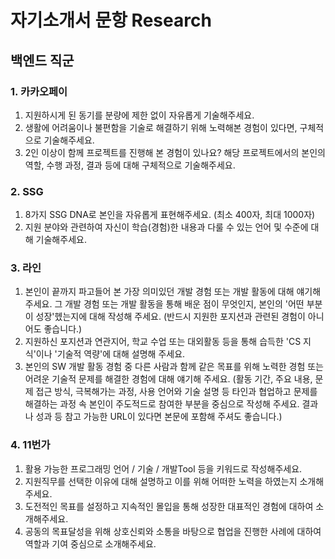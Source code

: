 # 자기소개서 문항 Research

## 백엔드 직군

### 1. 카카오페이

1. 지원하시게 된 동기를 분량에 제한 없이 자유롭게 기술해주세요.
2. 생활에 어려움이나 불편함을 기술로 해결하기 위해 노력해본 경험이 있다면, 구체적으로 기술해주세요.
3. 2인 이상이 함께 프로젝트를 진행해 본 경험이 있나요? 해당 프로젝트에서의 본인의 역할, 수행 과정, 결과 등에 대해 구체적으로 기술해주세요.

### 2. SSG

1. 8가지 SSG DNA로 본인을 자유롭게 표현해주세요. (최소 400자, 최대 1000자)
2. 지원 분야와 관련하여 자신이 학습(경험)한 내용과 다룰 수 있는 언어 및 수준에 대해 기술해주세요.

### 3. 라인

1. 본인이 끝까지 파고들어 본 가장 의미있던 개발 경험 또는 개발 활동에 대해 얘기해 주세요. 그 개발 경험 또는 개발 활동을 통해 배운 점이 무엇인지, 본인의 '어떤 부분이 성장'헸는지에 대해 작성해 주세요. (반드시 지원한 포지션과 관련된 경험이 아니어도 좋습니다.)
2. 지원하신 포지션과 연관지어, 학교 수업 또는 대외활동 등을 통해 습득한 'CS 지식'이나 '기술적 역량'에 대해 설명해 주세요.
3. 본인의 SW 개발 활동 경험 중 다른 사람과 함께 같은 목표를 위해 노력한 경험 또는 어려운 기술적 문제를 해결한 경험에 대해 얘기해 주세요. (활동 기간, 주요 내용, 문제 접근 방식, 극복해가는 과정, 사용 언어와 기술 설명 등 타인과 협업하고 문제를 해결하는 과정 속 본인이 주도적드로 참여한 부분을 중심으로 작성해 주세요. 결과나 성과 등 참고 가능한 URL이 있다면 본문에 포함해 주셔도 좋습니다.)

### 4. 11번가

1. 활용 가능한 프로그래밍 언어 / 기술 / 개발Tool 등을 키워드로 작성해주세요.
2. 지원직무를 선택한 이유에 대해 설명하고 이를 위해 어떠한 노력을 하였는지 소개해주세요.
3. 도전적인 목표를 설정하고 지속적인 몰입을 통해 성장한 대표적인 경험에 대하여 소개해주세요.
4. 공동의 목표달성을 위해 상호신뢰와 소통을 바탕으로 협업을 진행한 사례에 대하여 역할과 기여 중심으로 소개해주세요.